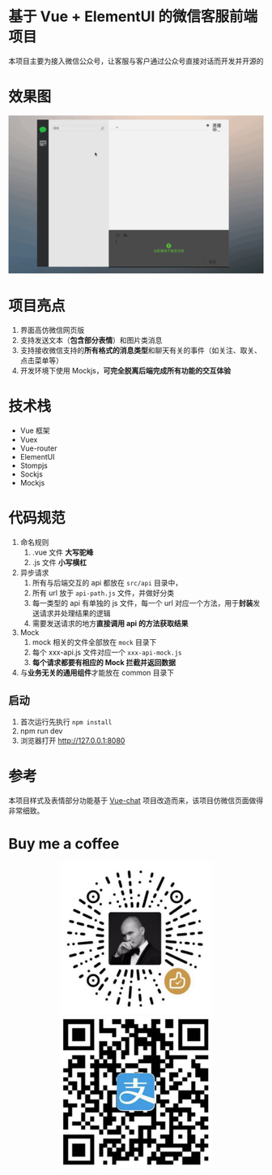 # 基于 Vue + ElementUI 的微信客服前端项目

本项目主要为接入微信公众号，让客服与客户通过公众号直接对话而开发并开源的

# 效果图

![效果图](./docimg/chat.gif)

# 项目亮点

1. 界面高仿微信网页版
2. 支持发送文本（**包含部分表情**）和图片类消息
3. 支持接收微信支持的**所有格式的消息类型**和聊天有关的事件（如关注、取关、点击菜单等）
4. 开发环境下使用 Mockjs，**可完全脱离后端完成所有功能的交互体验**

# 技术栈

- Vue 框架
- Vuex
- Vue-router
- ElementUI
- Stompjs
- Sockjs
- Mockjs

# 代码规范

1. 命名规则
   1. .vue 文件 **大写驼峰**
   2. .js 文件 **小写横杠**
2. 异步请求
   1. 所有与后端交互的 api 都放在 `src/api` 目录中，
   2. 所有 url 放于 `api-path.js` 文件，并做好分类
   3. 每一类型的 api 有单独的 js 文件，每一个 url 对应一个方法，用于**封装**发送请求并处理结果的逻辑
   4. 需要发送请求的地方**直接调用 api 的方法获取结果**
3. Mock
   1. mock 相关的文件全部放在 `mock` 目录下
   2. 每个 xxx-api.js 文件对应一个 `xxx-api-mock.js`
   3. **每个请求都要有相应的 Mock 拦截并返回数据**
4. 与**业务无关的通用组件**才能放在 common 目录下

## 启动

1. 首次运行先执行 `npm install`
2. npm run dev
3. 浏览器打开 http://127.0.0.1:8080

# 参考

本项目样式及表情部分功能基于 [Vue-chat](https://github.com/han960619/Vue-chat) 项目改造而来，该项目仿微信页面做得非常细致。

# Buy me a coffee

<center>
    <img src="./docimg/donation_wx.jpg" width="300"></img>
    <img src="./docimg/donation_alipay.jpg" width="300"></img>
</center>
